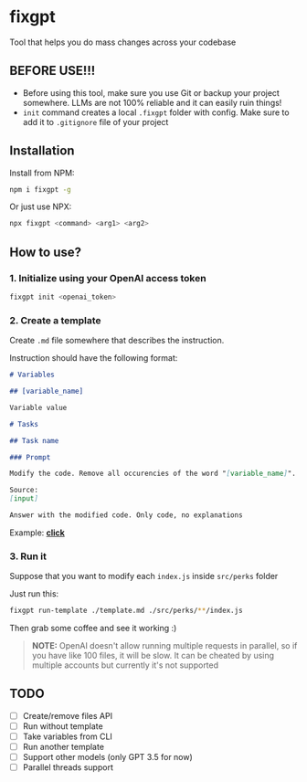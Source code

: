 # fixgpt

Tool that helps you do mass changes across your codebase

## BEFORE USE!!!

- Before using this tool, make sure you use Git or backup your project somewhere. LLMs are not 100% reliable and it can easily ruin things!
- `init` command creates a local `.fixgpt` folder with config. Make sure to add it to `.gitignore` file of your project

## Installation

Install from NPM:

```bash
npm i fixgpt -g
```

Or just use NPX:

```bash
npx fixgpt <command> <arg1> <arg2>
```

## How to use?

### 1. Initialize using your OpenAI access token

```bash
fixgpt init <openai_token>
```

### 2. Create a template

Create `.md` file somewhere that describes the instruction.

Instruction should have the following format:

```md
# Variables

## [variable_name]

Variable value

# Tasks

## Task name

### Prompt

Modify the code. Remove all occurencies of the word "[variable_name]".

Source:
[input]

Answer with the modified code. Only code, no explanations
```

Example: [**click**](https://github.com/Kelin2025/fixgpt/blob/master/examples/foo.md)

### 3. Run it

Suppose that you want to modify each `index.js` inside `src/perks` folder

Just run this:

```bash
fixgpt run-template ./template.md ./src/perks/**/index.js
```

Then grab some coffee and see it working :)

> **NOTE:** OpenAI doesn't allow running multiple requests in parallel, so if you have like 100 files, it will be slow. It can be cheated by using multiple accounts but currently it's not supported

## TODO

- [ ] Create/remove files API
- [ ] Run without template
- [ ] Take variables from CLI
- [ ] Run another template
- [ ] Support other models (only GPT 3.5 for now)
- [ ] Parallel threads support
